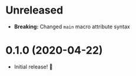 # Unreleased

- **Breaking:** Changed `main` macro attribute syntax

# 0.1.0 (2020-04-22)

- Initial release! 🎉
